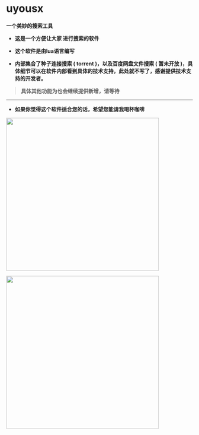 # uyousx
**一个美妙的搜索工具**

* **这是一个方便让大家 进行搜索的软件**

* **这个软件是由lua语言编写**

* **内部集合了种子连接搜索 ( torrent )，以及百度网盘文件搜索 ( 暂未开放 )，具体细节可以在软件内部看到具体的技术支持，此处就不写了，感谢提供技术支持的开发者。**

>**具体其他功能为也会继续提供新增，请等待**

* **

* **如果你觉得这个软件适合您的话，希望您能请我喝杯咖啡**

<img src="http://bt.uyou.org.cn:518/down/htsW7rGogShk" height="412px">

[<img src="http://bt.uyou.org.cn:518/down/Na1y8FFcEKM2" height="412px">](https://www.paypal.me/tonylu110)
